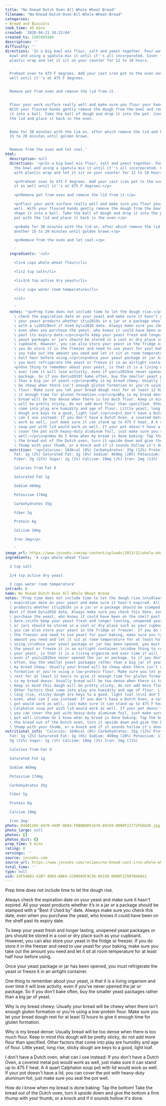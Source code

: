 ```yaml
---
title: "No Knead Dutch Oven All Whole Wheat Bread"
filename: "No-Knead-Dutch-Oven-All-Whole-Wheat-Bread"
categories:
- Bread and Biscuits
cook_time: 45 mins
created: '2020-04-21 18:23:04'
created_ts: 1587493384
description: ''
difficulty: ''
directions: 'In a big bowl mix flour, salt and yeast together. Pour water into the
  bowl and using a spatula mix it until it''s all incorporated. Cover the bowl with
  plastic wrap and let it sit on your counter for 12 to 18 hours.


  Preheat oven to 475 F degrees. Add your cast iron pot to the oven and heat it as
  well until it''s at 475 F degrees.


  Remove pot from oven and remove the lid from it.


  Flour your work surface really well and make sure you flour your hands really well.
  With your floured hands gently remove the dough from the bowl and roughly shape
  it into a ball. Take the ball of dough and drop it into the pot. Cover the pot with
  the lid and place it back in the oven.


  Bake for 30 minutes with the lid on, after which remove the lid and bake for another
  15 to 20 minutes until golden brown.


  Remove from the oven and let cool.'
html:
  description: null
  directions: '<p>In a big bowl mix flour, salt and yeast together. Pour water into
    the bowl and using a spatula mix it until it''s all incorporated. Cover the bowl
    with plastic wrap and let it sit on your counter for 12 to 18 hours.</p>

    <p>Preheat oven to 475 F degrees. Add your cast iron pot to the oven and heat
    it as well until it''s at 475 F degrees.</p>

    <p>Remove pot from oven and remove the lid from it.</p>

    <p>Flour your work surface really well and make sure you flour your hands really
    well. With your floured hands gently remove the dough from the bowl and roughly
    shape it into a ball. Take the ball of dough and drop it into the pot. Cover the
    pot with the lid and place it back in the oven.</p>

    <p>Bake for 30 minutes with the lid on, after which remove the lid and bake for
    another 15 to 20 minutes until golden brown.</p>

    <p>Remove from the oven and let cool.</p>

    '
  ingredients: '<ul>

    <li>4 cups whole wheat flour</li>

    <li>2 tsp salt</li>

    <li>3/4 tsp active dry yeast</li>

    <li>2 cups water room temperature</li>

    </ul>

    '
  notes: "<p>Prep time does not include time to let the dough rise.</p>\n<p>Always\
    \ check the expiration date on your yeast and make sure it hasn't expired. All\
    \ your yeast products whether it\u2019s in a jar or a package should be stamped\
    \ with a \u201CBest if Used by\u201D date. Always make sure you check this date,\
    \ even when you purchase the yeast, who knows it could have been on the shelf\
    \ past its expiry date.</p>\n<p>To keep your yeast fresh and longer lasting, unopened\
    \ yeast packages or jars should be stored in a cool or dry place such as your\
    \ cupboard. However, you can also store your yeast in the fridge or freezer. If\
    \ you do store it in the freezer and need to use yeast for your baking, make sure\
    \ you take out the amount you need and let it sit at room temperature for at least\
    \ half hour before using.</p>\n<p>Once your yeast package or jar has been opened,\
    \ you must refrigerate the yeast or freeze it in an airtight container.</p>\n\
    <p>One thing to remember about your yeast, is that it is a living organism and\
    \ over time it will lose activity, even if you\u2019ve never opened the jar or\
    \ package. So if you don\u2019t bake often, buy the smaller yeast packages rather\
    \ than a big jar of yeast.</p>\n<p>Why is my bread chewy: Usually your bread will\
    \ be chewy when there isn't enough gluten formation or you're using a low-protein\
    \ flour. Make sure you let your bread dough rest for at least 12 hours to give\
    \ it enough time for gluten formation.</p>\n<p>Why is my bread dense: Usually\
    \ bread will be too dense when there is too much flour. Keep in mind this dough\
    \ will be pretty sticky, do not add more flour than specified. Other factors that\
    \ come into play are humidity and age of flour. Little yeast, long rise, sticky\
    \ dough are keys to a good, light loaf.</p>\n<p>I don't have a Dutch oven, what\
    \ can I use instead: If you don't have a Dutch Oven, a covered metal pot would\
    \ work as well, just make sure it can stand up to 475 F heat. A 4 quart Calphalon\
    \ soup pot with lid would work as well. If your pot doesn't have a lid, you can\
    \ cover the pot with heavy-duty aluminum foil, just make sure you seal the pot\
    \ well.</p>\n<p>How do I know when my bread is done baking: Tap the bottom! Take\
    \ the bread out of the Dutch oven, turn it upside down and give the bottom a firm\
    \ thump with your thumb, or a knock and if it sounds hollow it's done.</p>\n"
  nutrition: '<p>Calories: 164kcal (8%) Carbohydrates: 35g (12%) Protein: 6g (12%)
    Fat: 1g (2%) Saturated Fat: 1g (6%) Sodium: 469mg (20%) Potassium: 174mg (5%)
    Fiber: 5g (21%) Sugar: 1g (1%) Calcium: 18mg (2%) Iron: 2mg (11%)

    Calories from Fat 9

    Saturated Fat 1g

    Sodium 469mg

    Potassium 174mg

    Carbohydrates 35g

    Fiber 5g

    Protein 6g

    Calcium 18mg

    Iron 2mg</p>

    '
image_url: https://www.jocooks.com/wp-content/uploads/2013/12/whole-wheat-cast-iron-bread-1-3-125x125.jpg
ingredients: '4 cups whole wheat flour

  2 tsp salt

  3/4 tsp active dry yeast

  2 cups water room temperature'
intrash: 0
name: No Knead Dutch Oven All Whole Wheat Bread
notes: "Prep time does not include time to let the dough rise.\n\nAlways check the\
  \ expiration date on your yeast and make sure it hasn't expired. All your yeast\
  \ products whether it\u2019s in a jar or a package should be stamped with a \u201C\
  Best if Used by\u201D date. Always make sure you check this date, even when you\
  \ purchase the yeast, who knows it could have been on the shelf past its expiry\
  \ date.\n\nTo keep your yeast fresh and longer lasting, unopened yeast packages\
  \ or jars should be stored in a cool or dry place such as your cupboard. However,\
  \ you can also store your yeast in the fridge or freezer. If you do store it in\
  \ the freezer and need to use yeast for your baking, make sure you take out the\
  \ amount you need and let it sit at room temperature for at least half hour before\
  \ using.\n\nOnce your yeast package or jar has been opened, you must refrigerate\
  \ the yeast or freeze it in an airtight container.\n\nOne thing to remember about\
  \ your yeast, is that it is a living organism and over time it will lose activity,\
  \ even if you\u2019ve never opened the jar or package. So if you don\u2019t bake\
  \ often, buy the smaller yeast packages rather than a big jar of yeast.\n\nWhy is\
  \ my bread chewy: Usually your bread will be chewy when there isn't enough gluten\
  \ formation or you're using a low-protein flour. Make sure you let your bread dough\
  \ rest for at least 12 hours to give it enough time for gluten formation.\n\nWhy\
  \ is my bread dense: Usually bread will be too dense when there is too much flour.\
  \ Keep in mind this dough will be pretty sticky, do not add more flour than specified.\
  \ Other factors that come into play are humidity and age of flour. Little yeast,\
  \ long rise, sticky dough are keys to a good, light loaf.\n\nI don't have a Dutch\
  \ oven, what can I use instead: If you don't have a Dutch Oven, a covered metal\
  \ pot would work as well, just make sure it can stand up to 475 F heat. A 4 quart\
  \ Calphalon soup pot with lid would work as well. If your pot doesn't have a lid,\
  \ you can cover the pot with heavy-duty aluminum foil, just make sure you seal the\
  \ pot well.\n\nHow do I know when my bread is done baking: Tap the bottom! Take\
  \ the bread out of the Dutch oven, turn it upside down and give the bottom a firm\
  \ thump with your thumb, or a knock and if it sounds hollow it's done."
nutritional_info: 'Calories: 164kcal (8%) Carbohydrates: 35g (12%) Protein: 6g (12%)
  Fat: 1g (2%) Saturated Fat: 1g (6%) Sodium: 469mg (20%) Potassium: 174mg (5%) Fiber:
  5g (21%) Sugar: 1g (1%) Calcium: 18mg (2%) Iron: 2mg (11%)

  Calories from Fat 9

  Saturated Fat 1g

  Sodium 469mg

  Potassium 174mg

  Carbohydrates 35g

  Fiber 5g

  Protein 6g

  Calcium 18mg

  Iron 2mg'
photo: D44012A5-4470-449F-8DA4-F8B8BAD5167A-89150-0000F22772F66A3E.jpg
photo_large: null
photos: []
photos_dict: {}
prep_time: 5 mins
rating: 0
servings: ''
source: jocooks.com
source_url: https://www.jocooks.com/recipes/no-knead-cast-iron-whole-wheat-bread/
total_time: ''
type: null
uid: 24F546B1-42B7-4D60-ABE4-CC08689C9C56-89150-0000F22507B4A841
---
```

Prep time does not include time to let the dough rise.

Always check the expiration date on your yeast and make sure it hasn't expired. All your yeast products whether it’s in a jar or a package should be stamped with a “Best if Used by” date. Always make sure you check this date, even when you purchase the yeast, who knows it could have been on the shelf past its expiry date.

To keep your yeast fresh and longer lasting, unopened yeast packages or jars should be stored in a cool or dry place such as your cupboard. However, you can also store your yeast in the fridge or freezer. If you do store it in the freezer and need to use yeast for your baking, make sure you take out the amount you need and let it sit at room temperature for at least half hour before using.

Once your yeast package or jar has been opened, you must refrigerate the yeast or freeze it in an airtight container.

One thing to remember about your yeast, is that it is a living organism and over time it will lose activity, even if you’ve never opened the jar or package. So if you don’t bake often, buy the smaller yeast packages rather than a big jar of yeast.

Why is my bread chewy: Usually your bread will be chewy when there isn't enough gluten formation or you're using a low-protein flour. Make sure you let your bread dough rest for at least 12 hours to give it enough time for gluten formation.

Why is my bread dense: Usually bread will be too dense when there is too much flour. Keep in mind this dough will be pretty sticky, do not add more flour than specified. Other factors that come into play are humidity and age of flour. Little yeast, long rise, sticky dough are keys to a good, light loaf.

I don't have a Dutch oven, what can I use instead: If you don't have a Dutch Oven, a covered metal pot would work as well, just make sure it can stand up to 475 F heat. A 4 quart Calphalon soup pot with lid would work as well. If your pot doesn't have a lid, you can cover the pot with heavy-duty aluminum foil, just make sure you seal the pot well.

How do I know when my bread is done baking: Tap the bottom! Take the bread out of the Dutch oven, turn it upside down and give the bottom a firm thump with your thumb, or a knock and if it sounds hollow it's done.
